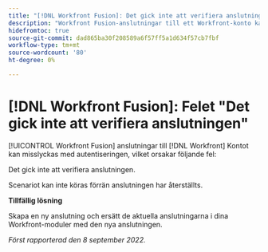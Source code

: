 ```yaml
---
title: "[!DNL Workfront Fusion]: Det gick inte att verifiera anslutningsfelet"
description: "Workfront Fusion-anslutningar till ett Workfront-konto kan misslyckas med autentiseringen, vilket orsakar följande fel i scenarierna: Det gick inte att verifiera anslutningen."
hidefromtoc: true
source-git-commit: dad865ba30f208589a6f57ff5a1d634f57cb7fbf
workflow-type: tm+mt
source-wordcount: '80'
ht-degree: 0%

---
```



# [!DNL Workfront Fusion]: Felet &quot;Det gick inte att verifiera anslutningen&quot;

[!UICONTROL Workfront Fusion] anslutningar till [!DNL Workfront] Kontot kan misslyckas med autentiseringen, vilket orsakar följande fel:

Det gick inte att verifiera anslutningen.

Scenariot kan inte köras förrän anslutningen har återställts.

**Tillfällig lösning**

Skapa en ny anslutning och ersätt de aktuella anslutningarna i dina Workfront-moduler med den nya anslutningen.

_Först rapporterad den 8 september 2022._

